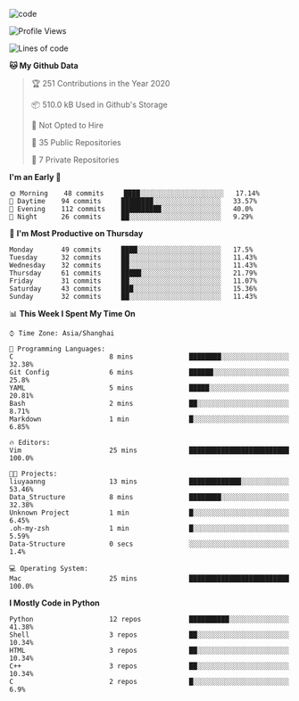 
<!--
**liuyaanng/liuyaanng** is a ✨ _special_ ✨ repository because its `README.md` (this file) appears on your GitHub profile.

Here are some ideas to get you started:

- 🔭 I’m currently working on ...
- 🌱 I’m currently learning ...
- 👯 I’m looking to collaborate on ...
- 🤔 I’m looking for help with ...
- 💬 Ask me about ...
- 📫 How to reach me: ...
- 😄 Pronouns: ...
- ⚡ Fun fact: ...
-->


![code](https://cdn.jsdelivr.net/gh/liuyaanng/liuyaanng@1.0/code.gif) 

<!--START_SECTION:waka-->
![Profile Views](http://img.shields.io/badge/Profile%20Views-145-blue)

![Lines of code](https://img.shields.io/badge/From%20Hello%20World%20I%27ve%20Written-5.0%20million%20lines%20of%20code-blue)

**🐱 My Github Data** 

> 🏆 251 Contributions in the Year 2020
 > 
> 📦 510.0 kB Used in Github's Storage 
 > 
> 🚫 Not Opted to Hire
 > 
> 📜 35 Public Repositories
 > 
> 🔑 7 Private Repositories 

**I'm an Early 🐤** 

```text
🌞 Morning    48 commits     ████░░░░░░░░░░░░░░░░░░░░░   17.14% 
🌆 Daytime    94 commits     ████████░░░░░░░░░░░░░░░░░   33.57% 
🌃 Evening    112 commits    ██████████░░░░░░░░░░░░░░░   40.0% 
🌙 Night      26 commits     ██░░░░░░░░░░░░░░░░░░░░░░░   9.29%

```
📅 **I'm Most Productive on Thursday** 

```text
Monday       49 commits     ████░░░░░░░░░░░░░░░░░░░░░   17.5% 
Tuesday      32 commits     ██░░░░░░░░░░░░░░░░░░░░░░░   11.43% 
Wednesday    32 commits     ██░░░░░░░░░░░░░░░░░░░░░░░   11.43% 
Thursday     61 commits     █████░░░░░░░░░░░░░░░░░░░░   21.79% 
Friday       31 commits     ██░░░░░░░░░░░░░░░░░░░░░░░   11.07% 
Saturday     43 commits     ███░░░░░░░░░░░░░░░░░░░░░░   15.36% 
Sunday       32 commits     ██░░░░░░░░░░░░░░░░░░░░░░░   11.43%

```


📊 **This Week I Spent My Time On** 

```text
⌚︎ Time Zone: Asia/Shanghai

💬 Programming Languages: 
C                        8 mins              ████████░░░░░░░░░░░░░░░░░   32.38% 
Git Config               6 mins              ██████░░░░░░░░░░░░░░░░░░░   25.8% 
YAML                     5 mins              █████░░░░░░░░░░░░░░░░░░░░   20.81% 
Bash                     2 mins              ██░░░░░░░░░░░░░░░░░░░░░░░   8.71% 
Markdown                 1 min               █░░░░░░░░░░░░░░░░░░░░░░░░   6.85%

🔥 Editors: 
Vim                      25 mins             █████████████████████████   100.0%

🐱‍💻 Projects: 
liuyaanng                13 mins             █████████████░░░░░░░░░░░░   53.46% 
Data_Structure           8 mins              ████████░░░░░░░░░░░░░░░░░   32.38% 
Unknown Project          1 min               █░░░░░░░░░░░░░░░░░░░░░░░░   6.45% 
.oh-my-zsh               1 min               █░░░░░░░░░░░░░░░░░░░░░░░░   5.59% 
Data-Structure           0 secs              ░░░░░░░░░░░░░░░░░░░░░░░░░   1.4%

💻 Operating System: 
Mac                      25 mins             █████████████████████████   100.0%

```

**I Mostly Code in Python** 

```text
Python                   12 repos            ██████████░░░░░░░░░░░░░░░   41.38% 
Shell                    3 repos             ██░░░░░░░░░░░░░░░░░░░░░░░   10.34% 
HTML                     3 repos             ██░░░░░░░░░░░░░░░░░░░░░░░   10.34% 
C++                      3 repos             ██░░░░░░░░░░░░░░░░░░░░░░░   10.34% 
C                        2 repos             █░░░░░░░░░░░░░░░░░░░░░░░░   6.9%

```



<!--END_SECTION:waka-->
